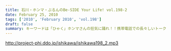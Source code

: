 ```yaml
---
title: 石川・ホンマ・ぶるんのBe-SIDE Your Life! vol.198-2
date: February 25, 2010
tags: ['2010', 'February 2010', 'vol.198']
draft: false
summary: キーワードは「ひゃく」ホンマさんの狂気に踊れ！！携帯電話での長々しいトークはご愛敬で。NAMAE
---
```


http://project-phi.ddo.jp/ishikawa/ishikawa198_2.mp3